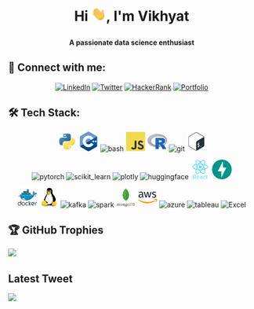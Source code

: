 # <p align="center"> Hi <img src="https://raw.githubusercontent.com/ABSphreak/ABSphreak/master/gifs/Hi.gif" width="30px" alighn="center">,  I'm Vikhyat</p>

#### <p align="center">A passionate data science enthusiast</p>



## 🔗 Connect with me:
<p align="center">
<a href="https://www.linkedin.com/in/vikhyat-venkata" target="blank"><img align="center" src="https://raw.githubusercontent.com/rahuldkjain/github-profile-readme-generator/master/src/images/icons/Social/linked-in-alt.svg" alt="LinkedIn" height="30" width="40" /></a>
<a href="https://twitter.com/venkatachoppa18" target="blank"><img align="center" src="https://raw.githubusercontent.com/rahuldkjain/github-profile-readme-generator/master/src/images/icons/Social/twitter.svg" alt="Twitter" height="30" width="40" /></a>
<a href="https://www.hackerrank.com/profile/vikhyat123" target="blank"><img align="center" src="https://raw.githubusercontent.com/rahuldkjain/github-profile-readme-generator/master/src/images/icons/Social/hackerrank.svg" alt="HackerRank" height="30" width="40" /></a>
<a href="[Your Portfolio URL]" target="blank"><img align="center" src="https://raw.githubusercontent.com/rahuldkjain/github-profile-readme-generator/master/src/images/icons/Social/dribbble.svg" alt="Portfolio" height="30" width="40" /></a>
</p>

## 🛠️ Tech Stack:
<p align="center">
<img src="https://raw.githubusercontent.com/devicons/devicon/master/icons/python/python-original.svg" alt="python" width="40" height="40"/>
<img src="https://raw.githubusercontent.com/devicons/devicon/master/icons/cplusplus/cplusplus-original.svg" alt="cplusplus" width="40" height="40"/>
    <img src="https://github.com/VikhyatChoppa18/VikhyatChoppa18/blob/8c8f445f1168ffee057b43d396a5f4b5962b8621/database.svg" alt="bash" width="40" height="40"/>

<img src="https://raw.githubusercontent.com/devicons/devicon/master/icons/javascript/javascript-original.svg" alt="javascript" width="40" height="40"/>
<img src="https://raw.githubusercontent.com/devicons/devicon/master/icons/r/r-original.svg" alt="r" width="40" height="40"/>
<img src="https://www.vectorlogo.zone/logos/git-scm/git-scm-icon.svg" alt="git" width="40" height="40"/>
<img src="https://raw.githubusercontent.com/devicons/devicon/master/icons/bash/bash-original.svg" alt="bash" width="40" height="40"/>

</p>
<p align="center">
<img src="https://www.vectorlogo.zone/logos/pytorch/pytorch-icon.svg" alt="pytorch" width="40" height="40"/>
<img src="https://upload.wikimedia.org/wikipedia/commons/0/05/Scikit_learn_logo_small.svg" alt="scikit_learn" width="40" height="40"/>
   <img src="https://upload.wikimedia.org/wikipedia/commons/8/8a/Plotly-logo.png" alt="plotly" width="90" height="40"/>
<img src="https://huggingface.co/front/assets/huggingface_logo-noborder.svg" alt="huggingface" width="40" height="40"/>
<img src="https://raw.githubusercontent.com/devicons/devicon/master/icons/react/react-original-wordmark.svg" alt="react" width="40" height="40"/>
<img src="https://raw.githubusercontent.com/devicons/devicon/master/icons/fastapi/fastapi-original.svg" alt="fastapi" width="40" height="40"/>
</p>
<p align="center">
<img src="https://raw.githubusercontent.com/devicons/devicon/master/icons/docker/docker-original-wordmark.svg" alt="docker" width="40" height="40"/>
<img src="https://raw.githubusercontent.com/devicons/devicon/master/icons/linux/linux-original.svg" alt="linux" width="40" height="40"/>
<img src="https://www.vectorlogo.zone/logos/apache_kafka/apache_kafka-icon.svg" alt="kafka" width="40" height="40"/>
<img src="https://www.vectorlogo.zone/logos/apache_spark/apache_spark-icon.svg" alt="spark" width="40" height="40"/>
<img src="https://raw.githubusercontent.com/devicons/devicon/master/icons/mongodb/mongodb-original-wordmark.svg" alt="mongodb" width="40" height="40"/>
<img src="https://raw.githubusercontent.com/devicons/devicon/master/icons/amazonwebservices/amazonwebservices-original-wordmark.svg" alt="aws" width="40" height="40"/>
<img src="https://www.vectorlogo.zone/logos/microsoft_azure/microsoft_azure-icon.svg" alt="azure" width="40" height="40"/>
<img src="https://raw.githubusercontent.com/simple-icons/simple-icons/master/icons/tableau.svg" alt="tableau" width="40" height="40"/>
  <img src="https://github.com/VikhyatChoppa18/VikhyatChoppa18/blob/cc5518bdc9b573c49e502713ca6c09540166faa8/icons8-sheets.svg" alt="Excel" width="40" height="40"/>
</p>

## 🏆 GitHub Trophies
![](https://github-profile-trophy.vercel.app/?username=vikhyatchoppa18&title=Commits,Repositories,Stars,Followers&theme=monokai&no-frame=false&no-bg=true&margin-w=4)

##  Latest Tweet
[![](https://gtce.itsvg.in/api?username=vikhyatchoppa18)](https://github.com/VishwaGauravIn/github-twitter-card-embed)

